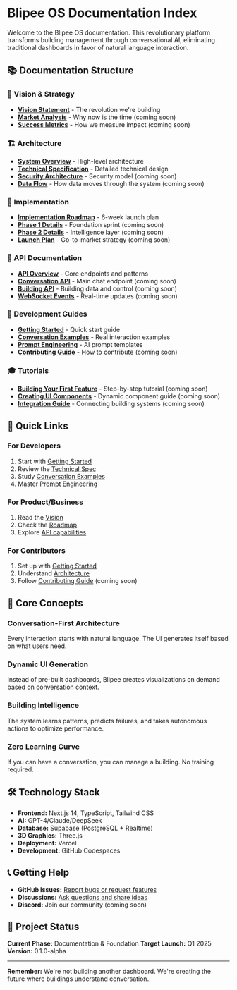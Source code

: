 # Blipee OS Documentation Index

Welcome to the Blipee OS documentation. This revolutionary platform transforms building management through conversational AI, eliminating traditional dashboards in favor of natural language interaction.

## 📚 Documentation Structure

### 🎯 Vision & Strategy
- [**Vision Statement**](./vision/VISION.md) - The revolution we're building
- [**Market Analysis**](./vision/MARKET_ANALYSIS.md) - Why now is the time (coming soon)
- [**Success Metrics**](./vision/SUCCESS_METRICS.md) - How we measure impact (coming soon)

### 🏗️ Architecture
- [**System Overview**](./architecture/OVERVIEW.md) - High-level architecture
- [**Technical Specification**](./technical/TECHNICAL_SPEC.md) - Detailed technical design
- [**Security Architecture**](./architecture/SECURITY.md) - Security model (coming soon)
- [**Data Flow**](./architecture/DATA_FLOW.md) - How data moves through the system (coming soon)

### 🚀 Implementation
- [**Implementation Roadmap**](./implementation/ROADMAP.md) - 6-week launch plan
- [**Phase 1 Details**](./implementation/PHASE_1.md) - Foundation sprint (coming soon)
- [**Phase 2 Details**](./implementation/PHASE_2.md) - Intelligence layer (coming soon)
- [**Launch Plan**](./implementation/LAUNCH_PLAN.md) - Go-to-market strategy (coming soon)

### 🔌 API Documentation
- [**API Overview**](./api/OVERVIEW.md) - Core endpoints and patterns
- [**Conversation API**](./api/CONVERSATION_API.md) - Main chat endpoint (coming soon)
- [**Building API**](./api/BUILDING_API.md) - Building data and control (coming soon)
- [**WebSocket Events**](./api/WEBSOCKET_EVENTS.md) - Real-time updates (coming soon)

### 📖 Development Guides
- [**Getting Started**](./guides/GETTING_STARTED.md) - Quick start guide
- [**Conversation Examples**](./guides/CONVERSATION_EXAMPLES.md) - Real interaction examples
- [**Prompt Engineering**](./guides/PROMPT_ENGINEERING.md) - AI prompt templates
- [**Contributing Guide**](./guides/CONTRIBUTING.md) - How to contribute (coming soon)

### 🎓 Tutorials
- [**Building Your First Feature**](./tutorials/FIRST_FEATURE.md) - Step-by-step tutorial (coming soon)
- [**Creating UI Components**](./tutorials/UI_COMPONENTS.md) - Dynamic component guide (coming soon)
- [**Integration Guide**](./tutorials/INTEGRATIONS.md) - Connecting building systems (coming soon)

## 🚦 Quick Links

### For Developers
1. Start with [Getting Started](./guides/GETTING_STARTED.md)
2. Review the [Technical Spec](./technical/TECHNICAL_SPEC.md)
3. Study [Conversation Examples](./guides/CONVERSATION_EXAMPLES.md)
4. Master [Prompt Engineering](./guides/PROMPT_ENGINEERING.md)

### For Product/Business
1. Read the [Vision](./vision/VISION.md)
2. Check the [Roadmap](./implementation/ROADMAP.md)
3. Explore [API capabilities](./api/OVERVIEW.md)

### For Contributors
1. Set up with [Getting Started](./guides/GETTING_STARTED.md)
2. Understand [Architecture](./architecture/OVERVIEW.md)
3. Follow [Contributing Guide](./guides/CONTRIBUTING.md) (coming soon)

## 🎯 Core Concepts

### Conversation-First Architecture
Every interaction starts with natural language. The UI generates itself based on what users need.

### Dynamic UI Generation
Instead of pre-built dashboards, Blipee creates visualizations on demand based on conversation context.

### Building Intelligence
The system learns patterns, predicts failures, and takes autonomous actions to optimize performance.

### Zero Learning Curve
If you can have a conversation, you can manage a building. No training required.

## 🛠️ Technology Stack

- **Frontend:** Next.js 14, TypeScript, Tailwind CSS
- **AI:** GPT-4/Claude/DeepSeek
- **Database:** Supabase (PostgreSQL + Realtime)
- **3D Graphics:** Three.js
- **Deployment:** Vercel
- **Development:** GitHub Codespaces

## 📞 Getting Help

- **GitHub Issues:** [Report bugs or request features](https://github.com/your-username/blipee-os/issues)
- **Discussions:** [Ask questions and share ideas](https://github.com/your-username/blipee-os/discussions)
- **Discord:** Join our community (coming soon)

## 🚀 Project Status

**Current Phase:** Documentation & Foundation
**Target Launch:** Q1 2025
**Version:** 0.1.0-alpha

---

**Remember:** We're not building another dashboard. We're creating the future where buildings understand conversation.